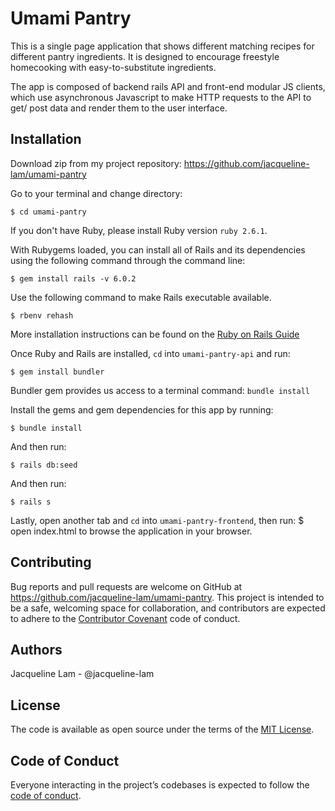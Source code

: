 # Umami Pantry
This is a single page application that shows different matching recipes for different pantry ingredients. It is designed to encourage freestyle homecooking with easy-to-substitute ingredients.

The app is composed of backend rails API and front-end modular JS clients, which use asynchronous Javascript to make HTTP requests to the API to get/ post data and render them to the user interface.

## Installation

Download zip from my project repository: https://github.com/jacqueline-lam/umami-pantry

Go to your terminal and change directory:

    $ cd umami-pantry

If you don't have Ruby, please install Ruby version `ruby 2.6.1`.

 With Rubygems loaded, you can install all of Rails and its dependencies using the following command through the command line:

    $ gem install rails -v 6.0.2

Use the following command to make Rails executable available.

    $ rbenv rehash

More installation instructions can be found on the [Ruby on Rails Guide](https://guides.rubyonrails.org/v5.0/getting_started.html#installing-rails)

Once Ruby and Rails are installed, `cd` into `umami-pantry-api` and run:

    $ gem install bundler


Bundler gem provides us access to a terminal command: `bundle install`

Install the gems and gem dependencies for this app by running:

    $ bundle install

And then run:

    $ rails db:seed

And then run:

    $ rails s

Lastly, open another tab and `cd` into `umami-pantry-frontend`, then run:
    $ open index.html
to browse the application in your browser.

## Contributing
Bug reports and pull requests are welcome on GitHub at https://github.com/jacqueline-lam/umami-pantry. This project is intended to be a safe, welcoming space for collaboration, and contributors are expected to adhere to the [Contributor Covenant](http://contributor-covenant.org) code of conduct.

## Authors
Jacqueline Lam - @jacqueline-lam

## License

The code is available as open source under the terms of the [MIT License](https://opensource.org/licenses/MIT).

## Code of Conduct

Everyone interacting in the project’s codebases is expected to follow the [code of conduct](https://github.com/jacqueline-lam/bolderer_sinatra_app/blob/master/CODE_OF_CONDUCT.md).
